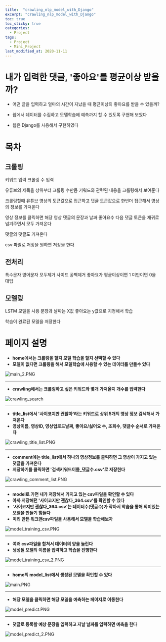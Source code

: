 ```yaml
---
title:  "crawling_nlp_model_with_Django"
excerpt: "crawling_nlp_model_with_Django"
toc: true
toc_sticky: true
categories:
  - Project
tags:
  - Project
  - Mini_Project
last_modified_at: 2020-11-11
---
```


# 내가 입력한 댓글, '좋아요'를 평균이상 받을까?

* 어떤 글을 입력하고 얼마의 시간이 지났을 때 평균이상의 좋아요를 받을 수 있을까?

* 웹에서 데이터를 수집하고 모델학습에 예측까지 할 수 있도록 구현해 보았다

* 웹은 Django를 사용해서 구현하였다

# 목차

## 크롤링

키워드 입력
크롤링 수 입력

유튜브의 제목을 상위부터 크롤링 수만큼 키워드와 관련된 내용을 크롤링해서 보여준다

크롤링할때 유튜브 영상의 토큰값으로 접근하고 댓글 토큰값으로 한번더 접근해서 영상의 정보를 가져온다

영상 정보를 클릭하면 해당 영상 댓글의 문장과 날짜 좋아요수 다음 댓글 토큰을 재귀로 넘겨주면서 모두 가져온다

댓글의 댓글도 가져온다

csv 파일로 저장을 원하면 저장을 한다

## 전처리

특수문자 영어문자 모두제거 사이드 공백제거
좋아요가 평균이상이면 1 미만이면 0을 대입

## 모델링

LSTM 모델을 사용
문장과 날짜는 X값 좋아요는 y값으로 지정해서 학습

학습이 완료된 모델을 저장한다

# 페이지 설명

* **home에서는 크롤링을 할지 모델 학습을 할지 선택할 수 있다**
* **모델이 없다면 크롤링을 해서 모델학습에 사용할 수 있는 데이터를 만들수 있다**

![main_2.PNG](/assets/images/project/main_2.PNG)

---

* **crawling에서는 크롤링하고 싶은 키워드와 몇개 가져올지 개수를 입력한다**

![crawling_search](/assets/images/project/crawling_nlp_model_with_Django/crawling_search.PNG)  

---

* **title_list에서 '사이코지만 괜찮아'라는 키워드로 상위 5개의 영상 정보 검색해서 가져온다**
* **영상이름, 영상ID, 영상업로드날짜, 좋아요/싫어요 수, 조회수, 댓글수 순서로 가져온다**

![crawling_title_list.PNG](/assets/images/project/crawling_nlp_model_with_Django/crawling_title_list.PNG)  

---

* **comment에는 title_list에서 하나의 영상정보를 클릭하면 그 영상이 가지고 있는 댓글을 가져온다**
* **저장하기를 클릭하면 '검색키워드이름_댓글수.csv'로 저장한다**

![crawling_comment_list.PNG](/assets/images/project/crawling_nlp_model_with_Django/crawling_comment_list.PNG)  

---

* **model로 가면 내가 저장해서 가지고 있는 csv파일을 확인할 수 있다**
* **아까 저장해던 '사이코지만 괜찮다_364.csv'를 확인할 수 있다**
* **'사이코지만 괜찮다_364.csv'는 데이터수(댓글수)가 작아서 학습을 통해 의미있는 모델을 만들기 힘들다**
* **미리 만든 워크맨csv파일을 사용해서 모델을 학습해보자**

![model_training_csv.PNG](/assets/images/project/crawling_nlp_model_with_Django/model_training_csv.PNG)  

---

* **여러 csv파일을 합쳐서 데이터의 양을 늘린다**
* **생성될 모델의 이름을 입력하고 학습을 진행한다**

![model_training_csv_2.PNG](/assets/images/project/crawling_nlp_model_with_Django/model_training_csv_2.PNG) 

---

* **home의 model_list에서 생성된 모델을 확인할 수 있다**

![main.PNG](/assets/images/project/crawling_nlp_model_with_Django/main.PNG)  

---

* **해당 모델을 클릭하면 해당 모델을 예측하는 페이지로 이동한다**

![model_predict.PNG](/assets/images/project/crawling_nlp_model_with_Django/model_predict.PNG)  

---

* **댓글로 등록할 예상 문장을 입력하고 지날 날짜를 입력하면 예측을 한다**

![model_predict_2.PNG](/assets/images/project/crawling_nlp_model_with_Django/model_predict_2.PNG)  

 
